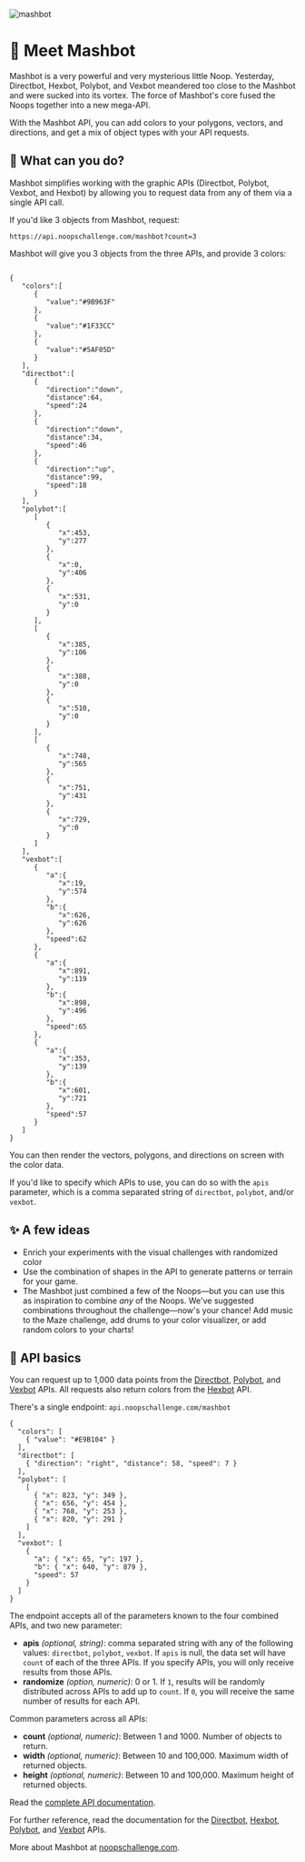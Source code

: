 ![mashbot](https://user-images.githubusercontent.com/212941/60416044-bb830580-9b91-11e9-91d6-6d48db00c964.png)

# 👋 Meet Mashbot

Mashbot is a very powerful and very mysterious little Noop. Yesterday, Directbot, Hexbot, Polybot, and Vexbot meandered too close to the Mashbot and were sucked into its vortex. The force of Mashbot's core fused the Noops together into a new mega-API.

With the Mashbot API, you can add colors to your polygons, vectors, and directions, and get a mix of object types with your API requests.

## 🍱 What can you do?

Mashbot simplifies working with the graphic APIs (Directbot, Polybot, Vexbot, and Hexbot) by allowing you to request data from any of them via a single API call.

If you'd like 3 objects from Mashbot, request:

`https://api.noopschallenge.com/mashbot?count=3`

Mashbot will give you 3 objects from the three APIs, and provide 3 colors:

```

{
   "colors":[
      {
         "value":"#9B963F"
      },
      {
         "value":"#1F33CC"
      },
      {
         "value":"#5AF05D"
      }
   ],
   "directbot":[
      {
         "direction":"down",
         "distance":64,
         "speed":24
      },
      {
         "direction":"down",
         "distance":34,
         "speed":46
      },
      {
         "direction":"up",
         "distance":99,
         "speed":18
      }
   ],
   "polybot":[
      [
         {
            "x":453,
            "y":277
         },
         {
            "x":0,
            "y":406
         },
         {
            "x":531,
            "y":0
         }
      ],
      [
         {
            "x":385,
            "y":106
         },
         {
            "x":388,
            "y":0
         },
         {
            "x":510,
            "y":0
         }
      ],
      [
         {
            "x":748,
            "y":565
         },
         {
            "x":751,
            "y":431
         },
         {
            "x":729,
            "y":0
         }
      ]
   ],
   "vexbot":[
      {
         "a":{
            "x":19,
            "y":574
         },
         "b":{
            "x":626,
            "y":626
         },
         "speed":62
      },
      {
         "a":{
            "x":891,
            "y":119
         },
         "b":{
            "x":898,
            "y":496
         },
         "speed":65
      },
      {
         "a":{
            "x":353,
            "y":139
         },
         "b":{
            "x":601,
            "y":721
         },
         "speed":57
      }
   ]
}
```

You can then render the vectors, polygons, and directions on screen with the color data.

If you'd like to specify which APIs to use, you can do so with the `apis` parameter, which is a comma separated string of `directbot`, `polybot`, and/or `vexbot`.

## ✨ A few ideas
- Enrich your experiments with the visual challenges with randomized color
- Use the combination of shapes in the API to generate patterns or terrain for your game.
- The Mashbot just combined a few of the Noops—but you can use this as inspiration to combine *any* of the Noops. We've suggested combinations throughout the challenge—now's your chance! Add music to the Maze challenge, add drums to your color visualizer, or add random colors to your charts!

## 🤖 API basics

You can request up to 1,000 data points from the [Directbot](../directbot), [Polybot](../polybot), and [Vexbot](../vexbot) APIs. All requests also return colors from the [Hexbot](../hexbot) API.

There's a single endpoint: `api.noopschallenge.com/mashbot`

```
{
  "colors": [
    { "value": "#E9B104" }
  ],
  "directbot": [
    { "direction": "right", "distance": 58, "speed": 7 }
  ],
  "polybot": [
    [
      { "x": 823, "y": 349 },
      { "x": 656, "y": 454 },
      { "x": 768, "y": 253 },
      { "x": 820, "y": 291 }
    ]
  ],
  "vexbot": [
    {
      "a": { "x": 65, "y": 197 },
      "b": { "x": 640, "y": 879 },
      "speed": 57
    }
  ]
}
```

The endpoint accepts all of the parameters known to the four combined APIs, and two new parameter:

- **apis** *(optional, string)*: comma separated string with any of the following values: `directbot`, `polybot`, `vexbot`. If `apis` is null, the data set will have `count` of each of the three APIs. If you specify APIs, you will only receive results from those APIs.
- **randomize** *(option, numeric)*: 0 or 1. If `1`, results will be randomly distributed across APIs to add up to `count`. If `0`, you will receive the same number of results for each API.

Common parameters across all APIs:

- **count** *(optional, numeric)*: Between 1 and 1000. Number of objects to return.
- **width** *(optional, numeric)*: Between 10 and 100,000. Maximum width of returned objects.
- **height** *(optional, numeric)*: Between 10 and 100,000. Maximum height of returned objects.

Read the [complete API documentation](./API.md).

For further reference, read the documentation for the [Directbot](../directbot), [Hexbot](../hexbot), [Polybot](../polybot), and [Vexbot](../vexbot) APIs.

More about Mashbot at [noopschallenge.com](https://noopschallenge.com/challenges/mashbot).